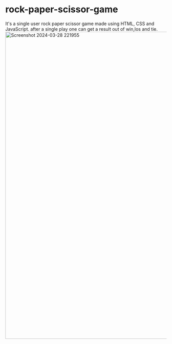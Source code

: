 # rock-paper-scissor-game
It's a single user rock paper scissor game made using HTML, CSS and JavaScript. after a single play one can get a result out of
win,los and tie.
<img width="960" alt="Screenshot 2024-03-28 221955" src="https://github.com/subhamchatterjee21/rock-paper-scissor-game/assets/115694169/4bca91a9-157c-478c-855b-39b85318ebf7">
